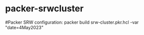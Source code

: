 # packer-srwcluster

#Packer SRW configuration:
packer build srw-cluster.pkr.hcl -var "date=4May2023"
